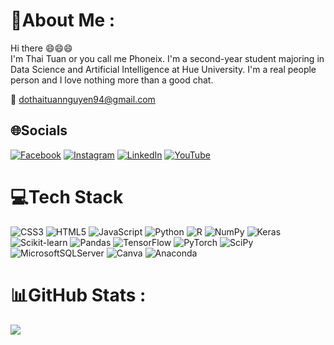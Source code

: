 # 💫About Me :
Hi there 😄😄😄<br>
I'm Thai Tuan or you call me Phoneix. I'm a second-year student majoring in Data Science and Artificial Intelligence at Hue University. I'm a real people person and I love nothing more than a good chat.

📧 dothaituannguyen94@gmail.com
## 🌐Socials
[![Facebook](https://img.shields.io/badge/Facebook-%231877F2.svg?logo=Facebook&logoColor=white)](https://www.facebook.com/tuan.nguyenthai.5095) 
[![Instagram](https://img.shields.io/badge/Instagram-%23E4405F.svg?logo=Instagram&logoColor=white)](https://www.instagram.com/thaituan2004/) 
[![LinkedIn](https://img.shields.io/badge/LinkedIn-%230077B5.svg?logo=linkedin&logoColor=white)]() 
[![YouTube](https://img.shields.io/badge/YouTube-%23FF0000.svg?logo=YouTube&logoColor=white)](https://www.youtube.com/channel/UCmTSWF-C6BqAt3rYh2eiBWg)
# 💻Tech Stack
![CSS3](https://img.shields.io/badge/css3-%231572B6.svg?style=flat&logo=css3&logoColor=white) 
![HTML5](https://img.shields.io/badge/html5-%23E34F26.svg?style=flat&logo=html5&logoColor=white) 
![JavaScript](https://img.shields.io/badge/javascript-%23323330.svg?style=flat&logo=javascript&logoColor=%23F7DF1E) 
![Python](https://img.shields.io/badge/python-3670A0?style=flat&logo=python&logoColor=ffdd54)
![R](https://img.shields.io/badge/r-%23276DC3.svg?style=flat&logo=r&logoColor=white)
![NumPy](https://img.shields.io/badge/numpy-%23013243.svg?style=flat&logo=numpy&logoColor=white) 
![Keras](https://img.shields.io/badge/Keras-%23D00000.svg?style=flat&logo=Keras&logoColor=white)
![Scikit-learn](https://img.shields.io/badge/scikit--learn-%23F7931E.svg?style=flat&logo=scikit-learn&logoColor=white) 
![Pandas](https://img.shields.io/badge/pandas-%23150458.svg?style=flat&logo=pandas&logoColor=white) 
![TensorFlow](https://img.shields.io/badge/TensorFlow-%23FF6F00.svg?style=flat&logo=TensorFlow&logoColor=white) 
![PyTorch](https://img.shields.io/badge/PyTorch-%23EE4C2C.svg?style=flat&logo=PyTorch&logoColor=white) 
![SciPy](https://img.shields.io/badge/SciPy-%230C55A5.svg?style=flat&logo=scipy&logoColor=%white)
![MicrosoftSQLServer](https://img.shields.io/badge/Microsoft%20SQL%20Sever-CC2927?style=flat&logo=microsoft%20sql%20server&logoColor=white)
![Canva](https://img.shields.io/badge/Canva-%2300C4CC.svg?style=flat&logo=Canva&logoColor=white)
![Anaconda](https://img.shields.io/badge/Anaconda-%2344A833.svg?style=flat&logo=anaconda&logoColor=white)
# 📊GitHub Stats :
![](https://github-readme-stats.vercel.app/api?username=NguyenThaiTuanDev&theme=radical&hide_border=false&include_all_commits=true&count_private=true)<br/>
